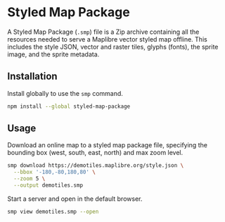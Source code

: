 # Styled Map Package

A Styled Map Package (`.smp`) file is a Zip archive containing all the resources needed to serve a Maplibre vector styled map offline. This includes the style JSON, vector and raster tiles, glyphs (fonts), the sprite image, and the sprite metadata.

## Installation

Install globally to use the `smp` command.

```sh
npm install --global styled-map-package
```

## Usage

Download an online map to a styled map package file, specifying the bounding box (west, south, east, north) and max zoom level.

```sh
smp download https://demotiles.maplibre.org/style.json \
  --bbox '-180,-80,180,80' \
  --zoom 5 \
  --output demotiles.smp
```

Start a server and open in the default browser.

```sh
smp view demotiles.smp --open
```
